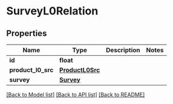 # SurveyL0Relation

## Properties
Name | Type | Description | Notes
------------ | ------------- | ------------- | -------------
**id** | **float** |  | 
**product_l0_src** | [**ProductL0Src**](ProductL0Src.md) |  | 
**survey** | [**Survey**](Survey.md) |  | 

[[Back to Model list]](../README.md#documentation-for-models) [[Back to API list]](../README.md#documentation-for-api-endpoints) [[Back to README]](../README.md)


